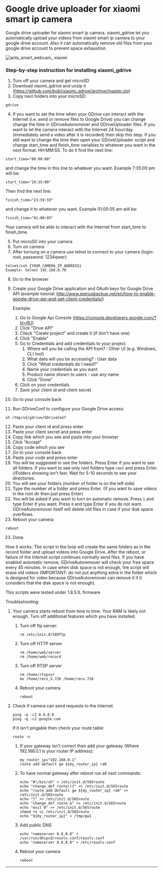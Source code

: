 # Google drive uploader for xiaomi smart ip camera 
Google drive uploader for xiaomi smart ip camera. xiaomi_gdrive let you automatically upload your videos from xiaomi smart ip camera to your google drive account. Also it can automatically remove old files from your google drive account to prevent space exhaustion.

![ants_smart_webcam_ xiaomi](https://cloud.githubusercontent.com/assets/17673243/17768152/76d2a56a-653b-11e6-81db-522a29f9f1f2.png)

### Step-by-step instruction for installing xiaomi_gdrive

1. Turn off your camera and get microSD
2. Download xiaomi_gdrive and unzip it (https://github.com/bobi/xiaomi_gdrive/archive/master.zip)
3. Copy next folders into your microSD:

  ```
  gdrive
  ```
  
4. If you want to set the time when your GDrive can interact with the Internet (i.e. send or remove files to Google Drive) you can change change the time in GDriveAutoremover and GDriveUploader files. If you want to let the camera interact with the Internet 24 hour/day (immediately send a video after it is recorded) then skip this step. If you still want to change the time then open your GDriveUploader script and change start_time and finish_time variables to whatever you want in the next format: HH:MM:SS. To do it find the next line:

  ```
  start_time="00:00:00"
  ```
  
  and change the time in this line to whatever you want. Example 7:35:00 pm will be:    
  
  ```
  start_time="19:35:00"
  ```
  
  Then find the next line:   
  
  ```
  finish_time="23:59:59"
  ```
  
  and change it to whatever you want. Example 01:00:05 am will be:   
  
  ```
  finish_time="01:00:05"
  ```
  
  Your camera will be able to interact with the Internet from start_time to finish_time.
  
5. Put microSD into your camera
6. Turn on camera
7. After turnung on a camera use telnet to connect to your camera (login: root, password: 1234qwer):

  ```
  telnet/ssh {YOUR_CAMERA_IP_ADDRESS}
  Example: telnet 192.168.0.70
  ```

8. Go to the browser
9. Create your Google Drive application and OAuth keys for Google Drive API (example tutorial: http://www.iperiusbackup.net/en/how-to-enable-google-drive-api-and-get-client-credentials/)
  
   Example:
   1. Go to Google Api Console (https://console.developers.google.com/?hl=RU)
   2. Click "Drive API"
   3. Clieck "Create project" and create it (if don't have one)
   4. Click "Enable"
   5. Go to Credentials and add credentials to your project
      1. Where will you be calling the API from? : Other UI (e.g. Windows, CLI tool)
      2. What data will you be accessing? : User data
      3. Click "What credentials do I need?"
      4. Name your credentials as you want
      5. Product name shown to users - use any name
      6. Click "Done"
   6. Click on your credentials
   7. Save your client id and client secret
   
10. Go to your console back
11. Run GDriveConf to configure your Google Drive access:

  ```
  sh /tmp/sd/gdrive/GDriveConf
  ```

12. Paste your client id and press enter
13. Paste your client secret and press enter
14. Copy link which you see and paste into your browser
15. Click "Accept"
16. Copy code which you see
17. Go to your console back
18. Paste your code and press enter
19. You will be suggested to see the folders. Press Enter if you want to see all folders. If you want to see only root folders type `root` and press Enter.   
//Folders showing isn't fast. Wait for 5-10 seconds to see your directories.
20. You will see your folders (number of folder is on the left side)
21. Type the number of a folder and press Enter. (If you want to save videos in the root dir then just press Enter)
22. You will be asked if you want to turn on automatic remove. Press `1` and type Enter if you want. Press `0` and type Enter if you do not want. GDriveAutoremover itself will delete old files in case if your disk space overflows.
23. Reboot your camera:

  ```
  reboot
  ```

23. Done

How it works:
The script in the loop will create the same folders as in the record folder and upload videos into Google Drive. After the reboot, or failure of the Internet script continues normally send files. If you have enabled automatic remove, GDriveAutoremover will check your free space every 45 minutes. In case when disk space is not enough, the script will erase old videos (IMPORTANT: do not put anything extra in the folder which is designed for video because GDriveAutoremover can remove it if it considers that the disk space is not enough).

This scripts were tested under 1.8.5.1L firmware

Troubleshooting:

1. Your camera starts reboot from time to time. Your RAM is likely not enough. Turn off additional features which you have installed.
   1. Turn off ftp server:
   
      ```
      rm /etc/init.d/S89ftp
      ```
  
   2. Turn off HTTP server
      ```
      rm /home/web/server
      rm /home/web/record
      ```
      
   3. Turn off RTSP server
  
      ```
      rm /home/rtspsvr
      mv /home/recv_X.726 /home/recv.726
      ```
  
   4. Reboot your camera
   
      ```
      reboot
      ```

2. Check if camera can send requests to the Internet.
  
   ```
   ping -q -c2 8.8.8.8
   ping -q -c2 google.com
   ```
   
   if it isn't pingable then check your route table:
   
   ```
   route -n
   ```
  
   1. If your gateway isn't correct then add your gateway (Where 192.168.0.1 is your router IP address):
      
      ```
      my_router_ip="192.168.0.1"
      route add default gw ${my_router_ip} ra0
      ```
      
   2. To have normal gateway after reboot run all next commands:
    
      ```
      echo "#!/bin/sh" > /etc/init.d/S65route
      echo "change_def_route(){" >> /etc/init.d/S65route
      echo "route add default gw ${my_router_ip} ra0" >> /etc/init.d/S65route
      echo "}" >> /etc/init.d/S65route
      echo "change_def_route &" >> /etc/init.d/S65route
      echo "exit 0" >> /etc/init.d/S65route
      chmod +x vi /etc/init.d/S65route
      echo "${my_router_ip}" > /tmp/gw1
      ```
  
   3. Add public DNS
      
      ```
      echo "nameserver 8.8.8.8" > /var/run/dhcpcd/resolv.conf/resolv.conf
      echo "nameserver 8.8.8.8" > /etc/resolv.conf
      ```
  
   4. Reboot your camera
  
      ```
      reboot
      ```

----
